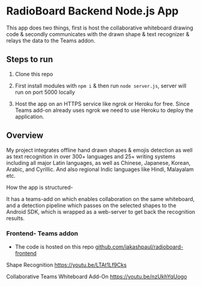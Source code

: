 # RadioBoard Backend Node.js App

This app does two things, first is host the collaborative whiteboard drawing code & secondly communicates with the drawn shape & text recognizer & relays the data to the Teams addon.


## Steps to run

1. Clone this repo

2. First install modules with ```npm i``` & then run ```node server.js```, server will run on port 5000 locally

3. Host the app on an HTTPS service like ngrok or Heroku for free. Since Teams add-on already uses ngrok we need to use Heroku to deploy the application.




## Overview

My project integrates offline hand drawn shapes & emojis detection as well as text recognition in over 300+ languages and 25+ writing systems including all major Latin languages, as well as Chinese, Japanese, Korean, Arabic, and Cyrillic. And also regional Indic languages like Hindi, Malayalam etc.

How the app is structured-

It has a teams-add on which enables collaboration on the same whiteboard, and a detection pipeline which passes on the selected shapes to the Android SDK, which is wrapped as a web-server to get back the recognition results.

### Frontend- Teams addon 

* The code is hosted on this repo [github.com/iakashpaul/radioboard-frontend](github.com/iakashpaul/radioboard-frontend)

Shape Recognition 
https://youtu.be/LTAt1Lf9Cks

Collaborative Teams Whiteboard Add-On
https://youtu.be/nzUkhYqUogo
